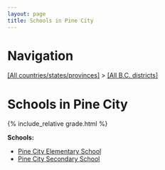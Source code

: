 ```yaml
---
layout: page
title: Schools in Pine City
---
```

# Navigation

[[All countries/states/provinces]](../..) > [[All B.C. districts]](..)

# Schools in Pine City

{% include_relative grade.html %}

**Schools:**

- [Pine City Elementary School](Pine_City_Elementary_School.md)
- [Pine City Secondary School](Pine_City_Secondary_School.md)
